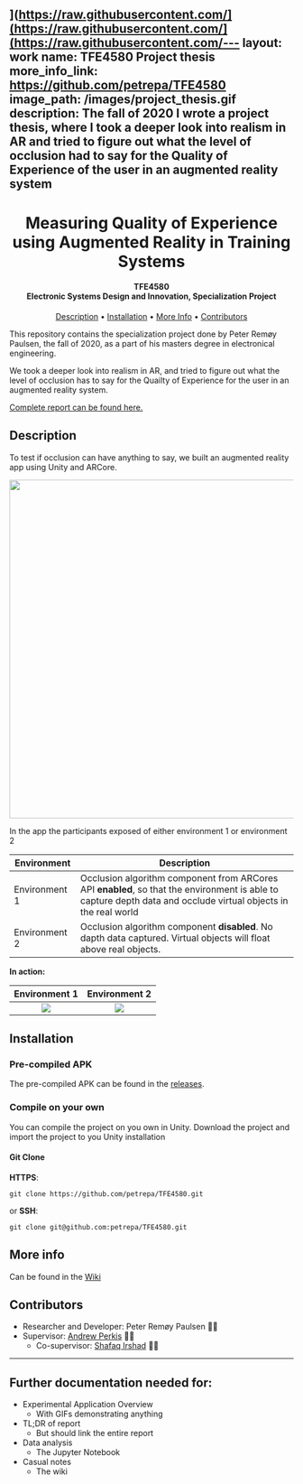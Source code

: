 ](https://raw.githubusercontent.com/](https://raw.githubusercontent.com/](https://raw.githubusercontent.com/---
layout: work 
name: TFE4580 Project thesis
more_info_link: https://github.com/petrepa/TFE4580
image_path: /images/project_thesis.gif
description: The fall of 2020 I wrote a project thesis, where I took a deeper look into realism in AR and tried to figure out what the level of occlusion had to say for the Quality of Experience of the user in an augmented reality system
---

<h1 align="center">
  Measuring Quality of Experience  <br>
  using Augmented Reality 
  in Training Systems
</h1>

<h4 align="center">TFE4580<br>Electronic Systems Design and Innovation, Specialization Project</h4>

<p align="center">
  <a href="#description">Description</a> •
  <a href="#installation">Installation</a> •
  <a href="#more-info">More Info</a> •
  <a href="#contributors">Contributors</a>
</p>

This repository contains the specialization project done by Peter Remøy Paulsen, the fall of 2020, as a part of his masters degree in electronical engineering. 

We took a deeper look into realism in AR, and tried to figure out what the level of occlusion has to say for the Quailty of Experience for the user in an augmented reality system. 

[Complete report can be found here.](https://raw.githubusercontent.com//petrepa/TFE4580/blob/master/TFE4580_peterrp_final_report.pdf)

## Description
To test if occlusion can have anything to say, we built an augmented reality app using Unity and ARCore.
<p align="center">
   <img src="https://i.imgur.com/OMncFvb.png" width="600"/>
</p>

In the app the participants exposed of either environment 1 or environment 2

| **Environment**      | **Description**           |
|----------------------|---------------------------|
| Environment 1        | Occlusion algorithm component from ARCores API **enabled**, so that the environment is able to capture depth data and occlude virtual objects in the real world |
| Environment 2        | Occlusion algorithm component **disabled**. No dapth data captured. Virtual objects will float above real objects. |


**In action:**

Environment 1          |  Environment 2
:-------------------------:|:-------------------------:
![](https://github.com/petrepa/TFE4580/blob/master/readmes/media/env_1_compressed.gif)  |  ![](https://github.com/petrepa/TFE4580/blob/master/readmes/media/env_2_compressed.gif)

## Installation
### Pre-compiled APK
The pre-compiled APK can be found in the [releases](https://github.com/petrepa/TFE4580/releases).

### Compile on your own
You can compile the project on you own in Unity. Download the project and import the project to you Unity installation

#### Git Clone
**HTTPS**:
```
git clone https://github.com/petrepa/TFE4580.git
```
or **SSH**:
```
git clone git@github.com:petrepa/TFE4580.git
```


## More info
Can be found in the [Wiki](https://github.com/petrepa/TFE4580/wiki)
## Contributors
* Researcher and Developer: Peter Remøy Paulsen 👨‍🎓
* Supervisor: [Andrew Perkis](https://www.ntnu.edu/employees/andrew.perkis) 👨‍🏫
    * Co-supervisor: [Shafaq Irshad](https://www.ntnu.edu/employees/shafaq.irshad) 👩‍🏫

---
## Further documentation needed for:
* Experimental Application Overview
    * With GIFs demonstrating anything
* TL;DR of report
    * But should link the entire report
* Data analysis
    * The Jupyter Notebook
* Casual notes
    * The wiki